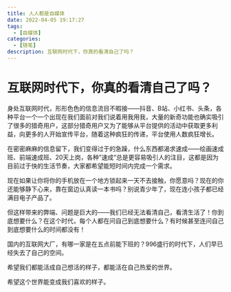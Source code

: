 ```yaml
---
title: 人人都是自媒体
date: 2022-04-05 19:17:27
tags:
  - [自媒体]
categories:
  - [随笔]
description: 互联网时代下，你真的看清自己了吗？
---
```


# 互联网时代下，你真的看清自己了吗？

身处互联网时代，形形色色的信息流目不暇接——抖音、B站、小红书、头条，各种平台一个一个出现在我们面前对我们说着用我用我，大量的新奇功能也确实吸引了很多的猎奇用户，这部分猎奇用户又为了能够从平台提供的活动中获取更多利益，向更多的人开始宣传平台，随着这种疯狂的传递，平台使用人数疯狂增长。

在密密麻麻的信息留下，我们变得过于的急躁，什么东西都渴求速成——绘画速成班、前端速成班、20天上岗，各种”速成“总是更容易吸引人的注目，这都是因为目前过于快的生活节奏，大家都希望能短时间内完成一个需求。

现在如果让你将你的手机放在一个地方锁起来一天不去接触，你愿意吗？现在的你还能够静下心来，靠在窗边认真读一本书吗？别说青少年了，现在连小孩子都已经满目电子产品了。

但这样带来的弊端、问题是巨大的——我们已经无法看清自己，看清生活了！你到底想要什么？在这个时代，每个人都在问自己到底想要什么？有时候甚至连问自己到底想要什么的时间都没有！

国内的互联网大厂，有哪一家是在五点前能下班的？996盛行的时代下，人们早已经失去了自己的空间。

希望我们都能活成自己想活的样子，都能活在自己热爱的世界。

希望这个世界能变成我们喜欢的样子。